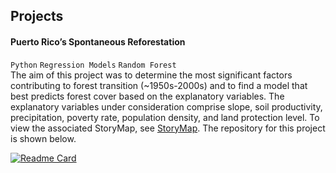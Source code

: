 ## Projects 

#### Puerto Rico’s Spontaneous Reforestation 
`Python` `Regression Models` `Random Forest` 
<br>
The aim of this project was to determine the most significant factors contributing to forest transition (~1950s-2000s) and to find a model that best predicts forest cover based on the explanatory variables. The explanatory variables under consideration comprise slope, soil productivity, precipitation, poverty rate, population density, and land protection level. To view the associated StoryMap, see [StoryMap](https://storymaps.arcgis.com/stories/b8961440d1604d7aba09ebcb268fe07a). The repository for this project is shown below.

[![Readme Card](https://github-readme-stats.vercel.app/api/pin/?username=mattiegisselbeck&repo=puerto-rico-forest-transition)](https://github.com/mattiegisselbeck/puerto-rico-forest-transition)
